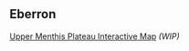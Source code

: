 # 

## Eberron

[Upper Menthis Plateau Interactive Map](https://bluetinge.dev/Upper_Menthis_Plateau_Interactive_Map.html) *(WIP)*
